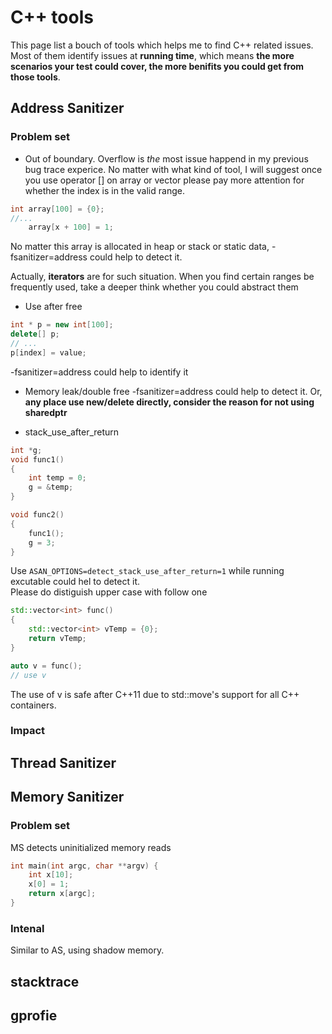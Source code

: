 
# C++ tools

This page list a bouch of tools which helps me to find C++ related issues.  Most of them identify issues at **running time**, which means **the more scenarios your test could cover, the more benifits you could get from those tools**.

## Address Sanitizer
### Problem set
- Out of boundary.  Overflow is *the* most issue happend in my previous bug trace experice.  No matter with what kind of tool, I will suggest once you use operator [] on array or vector please pay more attention for whether the index is in the valid range.  <br/>
```C++
int array[100] = {0};
//...
    array[x + 100] = 1;
```
No matter this array is allocated in heap or stack or static data, -fsanitizer=address could help to detect it.

Actually, **iterators** are for such situation.  When you find certain ranges be frequently used, take a deeper think whether you could abstract them


- Use after free
```C++
int * p = new int[100];
delete[] p;
// ...
p[index] = value;
```
-fsanitizer=address could help to identify it


- Memory leak/double free
-fsanitizer=address could help to detect it.  Or, **any place use new/delete directly, consider the reason for not using sharedptr**

- stack_use_after_return

```C++
int *g;
void func1()
{
    int temp = 0;
    g = &temp;
}

void func2()
{
    func1();
    g = 3;
}
```
Use `ASAN_OPTIONS=detect_stack_use_after_return=1` while running excutable could hel to detect it. <br/>
Please do distiguish upper case with follow one
```C++
std::vector<int> func()
{
    std::vector<int> vTemp = {0};
    return vTemp;
}

auto v = func();
// use v
```
The use of v is safe after C++11 due to std::move's support for all C++ containers.

### Impact



## Thread Sanitizer




## Memory Sanitizer



### Problem set

MS detects uninitialized memory reads

```C++
int main(int argc, char **argv) {
    int x[10];
    x[0] = 1;
    return x[argc];
}
```

### Intenal
Similar to AS, using shadow memory.


## stacktrace



## gprofie


